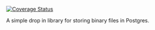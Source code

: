 [![Coverage Status](https://coveralls.io/repos/github/hmcts/cp-file-service/badge.svg?branch=main)](https://coveralls.io/github/hmcts/cp-file-service?branch=main)

A simple drop in library for storing binary files in Postgres. 
